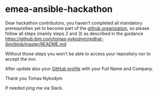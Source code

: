 # emea-ansible-hackathon


Dear hackathon contributors, you haven't completed all mandatory prerequisities yet to become part of the [github organization](https://github.com/rh-ibm-synergy), so please follow all steps (mainly steps 2 and 3) as described in the guidance https://github.ibm.com/tomas-nykodym/redhat-ibm/blob/master/README.md

Without those steps you won't be able to access your repository nor to accept the invi.

After update also your [GitHub profile](https://github.com/settings/profile) with your Full Name and Company.

Thank you
Tomas Nykodym

If needed ping me via Slack.
